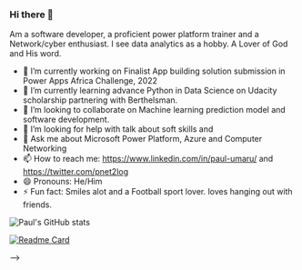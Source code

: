 ### Hi there 👋
Am a software developer, a proficient power platform trainer and a Network/cyber enthusiast. I see data analytics as a hobby.
A Lover of God and His word.
- 🔭 I’m currently working on Finalist App building solution submission in Power Apps Africa Challenge, 2022
- 🌱 I’m currently learning advance Python in Data Science on Udacity scholarship partnering with Berthelsman.
- 👯 I’m looking to collaborate on Machine learning prediction model and software development.
- 🤔 I’m looking for help with talk about soft skills and 
- 💬 Ask me about Microsoft Power Platform, Azure and Computer Networking
- 📫 How to reach me: https://www.linkedin.com/in/paul-umaru/  and https://twitter.com/pnet2log
- 😄 Pronouns: He/Him
- ⚡ Fun fact: Smiles alot and a Football sport lover. loves hanging out with friends.


![Paul's GitHub stats](https://github-readme-stats.vercel.app/api?username=pnet2log&show_icons=true&theme=radical)

[![Readme Card](https://github-readme-stats.vercel.app/api/pin/?username=pnet2log&repo=github-readme-stats)](https://github.com/pnet2log/github-readme-stats/show_owner)

-->
